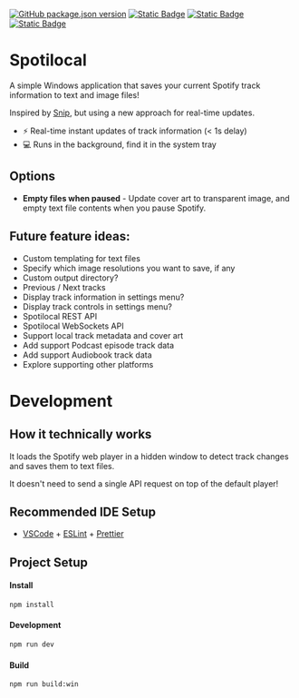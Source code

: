 [![GitHub package.json version](https://img.shields.io/github/v/release/jmswrnr/spotilocal)](https://github.com/jmswrnr/spotilocal/releases/latest)
[![Static Badge](https://img.shields.io/badge/Download-8aff80?logo=windows&logoColor=000)](https://github.com/jmswrnr/spotilocal/releases/latest)
[![Static Badge](https://img.shields.io/badge/Made_by_James_Warner-000000?logo=data%3Aimage%2Fsvg%2Bxml%3Bbase64%2CPHN2ZyB4bWxucz0iaHR0cDovL3d3dy53My5vcmcvMjAwMC9zdmciIGhlaWdodD0iMjBweCIgdmlld0JveD0iMCAtOTYwIDk2MCA5NjAiIHdpZHRoPSIyMHB4IiBmaWxsPSIjZThlYWVkIj48cGF0aCBkPSJNNDgwLTQ4MHEtNjAgMC0xMDItNDJ0LTQyLTEwMnEwLTYwIDQyLTEwMnQxMDItNDJxNjAgMCAxMDIgNDJ0NDIgMTAycTAgNjAtNDIgMTAydC0xMDIgNDJaTTE5Mi0xOTJ2LTk2cTAtMjMgMTIuNS00My41VDIzOS0zNjZxNTUtMzIgMTE2LjUtNDlUNDgwLTQzMnE2MyAwIDEyNC41IDE3VDcyMS0zNjZxMjIgMTMgMzQuNSAzNHQxMi41IDQ0djk2SDE5MloiLz48L3N2Zz4%3D)](https://jmswrnr.com/)
[![Static Badge](https://img.shields.io/badge/Buy_Me_A_Coffee-FFDD00?logo=buymeacoffee&logoColor=000)](https://buymeacoffee.com/jmswrnr)

# Spotilocal

A simple Windows application that saves your current Spotify track information to text and image files!

Inspired by [Snip](https://github.com/dlrudie/Snip), but using a new approach for real-time updates.

- ⚡ Real-time instant updates of track information (< 1s delay)
- 💻 Runs in the background, find it in the system tray

## Options

- **Empty files when paused** - Update cover art to transparent image, and empty text file contents when you pause Spotify.

## Future feature ideas:

- Custom templating for text files
- Specify which image resolutions you want to save, if any
- Custom output directory?
- Previous / Next tracks
- Display track information in settings menu?
- Display track controls in settings menu?
- Spotilocal REST API
- Spotilocal WebSockets API
- Support local track metadata and cover art
- Add support Podcast episode track data
- Add support Audiobook track data
- Explore supporting other platforms

# Development

## How it technically works

It loads the Spotify web player in a hidden window to detect track changes and saves them to text files. 

It doesn't need to send a single API request on top of the default player!

## Recommended IDE Setup

- [VSCode](https://code.visualstudio.com/) + [ESLint](https://marketplace.visualstudio.com/items?itemName=dbaeumer.vscode-eslint) + [Prettier](https://marketplace.visualstudio.com/items?itemName=esbenp.prettier-vscode)

## Project Setup

#### Install

```bash
npm install
```

#### Development

```bash
npm run dev
```

#### Build

```bash
npm run build:win
```
